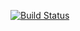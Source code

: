 [![Build Status](https://api.cirrus-ci.com/github/korneef/ajs_20_9_containers_arraybuffer_math.svg)](https://cirrus-ci.com/github/korneef/ajs_20_9_containers_arraybuffer_math)
 
